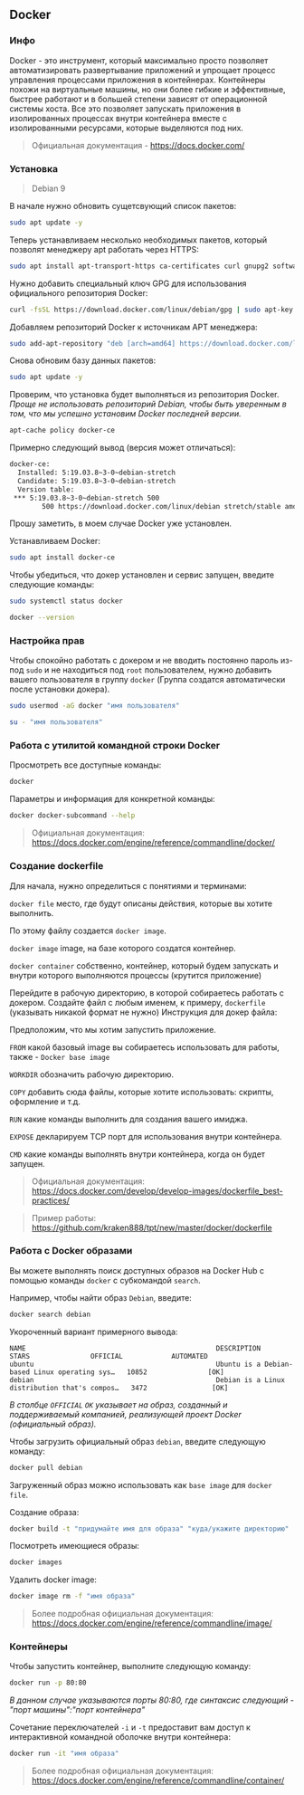 ## Docker

### Инфо

Docker - это инструмент, который максимально просто позволяет автоматизировать развертывание приложений и упрощает процесс управления процессами приложения в контейнерах.
Контейнеры похожи на виртуальные машины, но они более гибкие и эффективные, быстрее работают и в большей степени зависят от операционной системы хоста.
Все это позволяет запускать приложения в изолированных процессах внутри контейнера вместе с изолированными ресурсами, которые выделяются под них.

> Официальная документация - https://docs.docker.com/
### Установка
> Debian 9

В начале нужно обновить сущетсвующий список пакетов:
```bash
sudo apt update -y
```
Теперь устанавливаем несколько необходимых пакетов, который позволят менеджеру apt работать через HTTPS:
```bash
sudo apt install apt-transport-https ca-certificates curl gnupg2 software-properties-common
```
Нужно добавить специальный ключ GPG для использования официального репозитория Docker:
```bash
curl -fsSL https://download.docker.com/linux/debian/gpg | sudo apt-key add -
```
Добавляем репозиторий Docker к источникам APT менеджера:
```bash
sudo add-apt-repository "deb [arch=amd64] https://download.docker.com/linux/debian $(lsb_release -cs) stable"
```
Снова обновим базу данных пакетов:
```bash
sudo apt update -y
```
Проверим, что установка будет выполняться из репозитория Docker.
*Проще не использовать репозиторий Debian, чтобы быть уверенным в том, что мы успешно установим Docker последней версии.*
```bash
apt-cache policy docker-ce
```
Примерно следующий вывод (версия может отличаться):
```bash
docker-ce:
  Installed: 5:19.03.8~3-0~debian-stretch
  Candidate: 5:19.03.8~3-0~debian-stretch
  Version table:
 *** 5:19.03.8~3-0~debian-stretch 500
        500 https://download.docker.com/linux/debian stretch/stable amd64 Packages
```
Прошу заметить, в моем случае Docker уже установлен.

Устанавливаем Docker:
```bash
sudo apt install docker-ce
```
Чтобы убедиться, что докер установлен и сервис запущен, введите следующие команды:
```bash
sudo systemctl status docker
```
```bash
docker --version
```

### Настройка прав
Чтобы спокойно работать с докером и не вводить постоянно пароль из-под `sudo` и не находиться под `root` пользователем,
нужно добавить вашего пользователя в группу `docker` (Группа создатся автоматически после установки докера).
```bash
sudo usermod -aG docker "имя пользователя"
```
```bash
su - "имя пользователя"
```
### Работа с утилитой командной строки Docker
Просмотреть все доступные команды:
```bash
docker
```
Параметры и информация для конкретной команды:
```bash
docker docker-subcommand --help
```
> Официальная документация: https://docs.docker.com/engine/reference/commandline/docker/

### Создание dockerfile
Для начала, нужно определиться с понятиями и терминами:

`docker file` место, где будут описаны действия, которые вы хотите выполнить.

По этому файлу создается `docker image`.

`docker image` image, на базе которого создатся контейнер.

`docker container` собственно, контейнер, который будем запускать и внутри которого выполняются процессы (крутится приложение)

Перейдите в рабочую директорию, в которой собираетесь работать с докером.
Создайте файл с любым именем, к примеру, `dockerfile` (указывать никакой формат не нужно)
Инструкция для докер файла:

Предположим, что мы хотим запустить приложение.

`FROM` какой базовый image вы собираетесь использовать для работы, также - `Docker base image`

`WORKDIR` обозначить рабочую директорию.

`COPY` добавить сюда файлы, которые хотите использовать: скрипты, оформление и т.д.

`RUN` какие команды выполнить для создания вашего имиджа.

`EXPOSE` декларируем TCP порт для использования внутри контейнера.

`CMD` какие команды выполнять внутри контейнера, когда он будет запущен.

> Официальная документация: https://docs.docker.com/develop/develop-images/dockerfile_best-practices/

> Пример работы: https://github.com/kraken888/tpt/new/master/docker/dockerfile

### Работа с Docker образами
Вы можете выполнять поиск доступных образов на Docker Hub с помощью команды `docker` с субкомандой `search`.

Например, чтобы найти образ `Debian`, введите:
```bash
docker search debian
```
Укороченный вариант примерного вывода:
```
NAME                                               DESCRIPTION                                     STARS               OFFICIAL            AUTOMATED
ubuntu                                             Ubuntu is a Debian-based Linux operating sys…   10852               [OK]
debian                                             Debian is a Linux distribution that's compos…   3472                [OK]
```

*В столбце `OFFICIAL` `OK` указывает на образ, созданный и поддерживаемый компанией, реализующей проект Docker (официальный образ).*

Чтобы загрузить официальный образ `debian`, введите следующую команду:
```bash
docker pull debian
```
Загруженный образ можно использовать как `base image` для `docker file`.

Создание образа:
```bash
docker build -t "придумайте имя для образа" "куда/укажите директорию"
```

Посмотреть имеющиеся образы:
```bash
docker images
```

Удалить docker image:
```bash
docker image rm -f "имя образа"
```
> Более подробная официальная документация: https://docs.docker.com/engine/reference/commandline/image/

### Контейнеры
Чтобы запустить контейнер, выполните следующую команду:
```bash
docker run -p 80:80
```
*В данном случае указываются порты 80:80, где синтаксис следующий - "порт машины":"порт контейнера"*

Сочетание переключателей `-i` и `-t` предоставит вам доступ к интерактивной командной оболочке внутри контейнера:
```bash
docker run -it "имя образа"
```
> Более подробная официальная документация: https://docs.docker.com/engine/reference/commandline/container/
